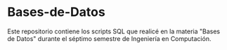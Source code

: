 # Bases-de-Datos
Este repositorio contiene los scripts SQL que realicé en la materia "Bases de Datos" durante el séptimo semestre de Ingeniería en Computación.
